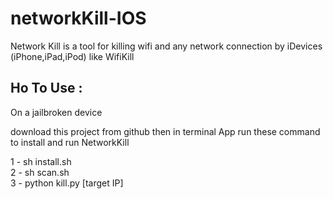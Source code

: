 # networkKill-IOS
Network Kill is a tool for killing wifi and any network connection by iDevices (iPhone,iPad,iPod) like WifiKill  

## Ho To Use :
On a jailbroken device

download this project from github then in terminal App run these command to install and run NetworkKill

1 - sh install.sh <br>
2 - sh scan.sh <br>
3 - python kill.py [target IP] <br>
